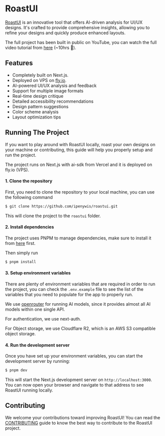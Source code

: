# RoastUI

[RoastUI](https://roastui.design) is an innovative tool that offers AI-driven analysis for UI/UX designs. It's crafted to provide comprehensive insights, allowing you to refine your designs and quickly produce enhanced layouts.

The full project has been built in public on YouTube, you can watch the full video tutorial from [here](https://youtu.be/3r9mNlZNtRc) (~10hrs 😬).

## Features

- Completely built on Next.js.
- Deployed on VPS on [fly.io](https://fly.io).
- AI-powered UI/UX analysis and feedback
- Support for multiple image formats
- Real-time design critique
- Detailed accessibility recommendations
- Design pattern suggestions
- Color scheme analysis
- Layout optimization tips


## Running The Project

If you want to play around with RoastUI locally, roast your own designs on your machine or contributing, this guide will help you properly setup and run the project.

The project runs on Next.js with ai-sdk from Vercel and it is deployed on fly.io (VPS).

#### 1. Clone the repository
First, you need to clone the repository to your local machine, you can use the following command

```bash
$ git clone https://github.com/ipenywis/roastui.git
```

This will clone the project to the `roastui` folder.

#### 2. Install dependencies

The project uses PNPM to manage dependencies, make sure to install it from [here](https://pnpm.io/cli/install) first.

Then simply run

```bash
$ pnpm install
```

#### 3. Setup environment variables

There are plenty of environment variables that are required in order to run the project, you can check the `.env.example` file to see the list of the variables that you need to populate for the app to properly run.

We use [openrouter](https://openrouter.ai) for running AI models, since it provides almost all AI models within one single API.

For authentication, we use next-auth.

For Object storage, we use Cloudflare R2, which is an AWS S3 compatible object storage.

#### 4. Run the development server

Once you have set up your environment variables, you can start the development server by running:

```bash
$ pnpm dev
```

This will start the Next.js development server on `http://localhost:3000`. You can now open your browser and navigate to that address to see RoastUI running locally.

## Contributing

We welcome your contributions toward improving RoastUI! You can read the [CONTRIBUTING](./CONTRIBUTING.md) guide to know the best way to contribute to the RoastUI project.



